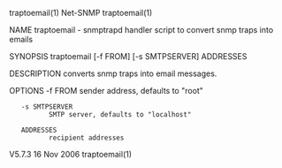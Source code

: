 traptoemail(1)                                                                                     Net-SNMP                                                                                    traptoemail(1)



NAME
       traptoemail - snmptrapd handler script to convert snmp traps into emails

SYNOPSIS
       traptoemail [-f FROM] [-s SMTPSERVER] ADDRESSES

DESCRIPTION
       converts snmp traps into email messages.

OPTIONS
       -f FROM
              sender address, defaults to "root"

       -s SMTPSERVER
              SMTP server, defaults to "localhost"

       ADDRESSES
              recipient addresses



V5.7.3                                                                                           16 Nov 2006                                                                                   traptoemail(1)
